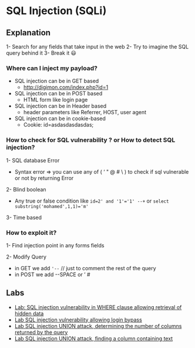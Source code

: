 # SQL Injection (SQLi)
## Explanation

1- Search for any fields that take input in the web
2- Try to imagine the SQL query behind it 
3- Break it 😃

### Where can I inject my payload?

- SQL injection can be in GET based
   - http://digimon.com/index.php?id=1
- SQL injection can be in POST based
   - HTML form like login page
- SQL injection can be in Header based
  - header parameters like Referrer, HOST, user agent
- SQL injection can be in cookie-based
  - Cookie: id=asdasdasdasdas;

### How to check for SQL vulnerability ? or How to detect SQL injection?

1- SQL database Error

- Syntax error ⇒ you can use any of ( ‘ " @ # \ ) to check if sql vulnerable or not by returning Error

2- Blind boolean

- Any true or false condition like `id=2' and '1'='1' --+`  or `select substring('mohamed',1,1)='m'`

3- Time based


### How to exploit it?

1- Find injection point in any forms fields

2- Modify Query

- in GET we add `'--` // just to comment the rest of the query
- in POST we add --SPACE or ’ #

## Labs
- [Lab: SQL injection vulnerability in WHERE clause allowing retrieval of hidden data](https://github.com/aboelkassem/portswigger-labs/tree/main/SQL%20Injection/Lab%20SQL%20injection%20vulnerability%20in%20WHERE%20clause%20allowing%20retrieval%20of%20hidden%20data)
- [Lab SQL injection vulnerability allowing login bypass](https://github.com/aboelkassem/portswigger-labs/tree/main/SQL%20Injection/Lab%20SQL%20injection%20vulnerability%20allowing%20login%20bypass)
- [Lab SQL injection UNION attack, determining the number of columns returned by the query](https://github.com/aboelkassem/portswigger-labs/tree/main/SQL%20Injection/Lab%20SQL%20injection%20UNION%20attack%2C%20determining%20the%20number%20of%20columns%20returned%20by%20the%20query)
- [Lab SQL injection UNION attack, finding a column containing text](https://github.com/aboelkassem/portswigger-labs/tree/main/SQL%20Injection/Lab%20SQL%20injection%20UNION%20attack%2C%20finding%20a%20column%20containing%20text)

